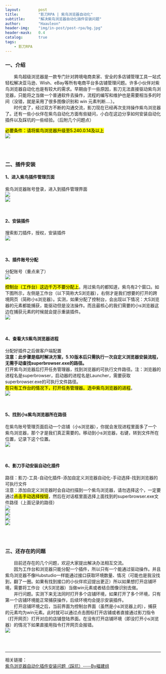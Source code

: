 ```yaml
---
layout:        post
title:         "影刀RPA | 紫鸟浏览器自动化"
subtitle:      "解决紫鸟浏览器自动化插件安装问题"
author:        "Haauleon"
header-img:    "img/in-post/post-rpa/bg.jpg"
header-mask:   0.4
catalog:       true
tags:
    - 影刀RPA
---
```


### 一、介绍
&emsp;&emsp;紫鸟超级浏览器是一款专门针对跨境电商卖家、安全的多店铺管理工具一站式轻松解决亚马逊、Wish、eBay等所有电商平台多店铺管理问题。许多小伙伴对紫鸟浏览器自动化也是有较大的需求。早期由于一些原因，影刀无法直接驱动紫鸟浏览器，只能将之当做一个普通软件去操作，流程的编写和维护也是需要相当多的时间（没错，就是采用了很多图像识别和 win 元素判断....）。                  
&emsp;&emsp;时代变了，经过双方不断的沟通交流，影刀现在已经再次支持操作紫鸟浏览器了。还有一些小伙伴在紫鸟自动化方面有些疑问，小白在这边分享如何安装自动化插件以及踩坑的一些经验。（后附几个问题点）            

<mark>必要条件：请将紫鸟浏览器升级至5.240.0.14及以上</mark>          
![](\img\in-post\post-rpa\2023-12-13-yingdao-ziniao-1.png)       

<br>
<br>

### 二、插件安装
#### 1、进入紫鸟插件管理页面
紫鸟浏览器账号登录，进入到插件管理界面          
![](\img\in-post\post-rpa\2023-12-13-yingdao-ziniao-2.png)                 
![](\img\in-post\post-rpa\2023-12-13-yingdao-ziniao-3.png)                 

<br>

#### 2、安装插件
搜索影刀插件，授权，安装插件             
![](\img\in-post\post-rpa\2023-12-13-yingdao-ziniao-4.png)                 

<br>

#### 3、插件账号分配
分配账号（重点来了）            
![](\img\in-post\post-rpa\2023-12-13-yingdao-ziniao-5.png)           

<mark>控制台（工作台）这边千万不要分配上</mark>。用过紫鸟的都知道，紫鸟有2个窗口。如下图所示，左侧是工作台（以下简称大S浏览器），右侧才是我们想要的打开的跨境网页（简称小s浏览器）。实测，如果分配了控制台，会出现以下情况：大S浏览器的元素都能捕获，能驱动但是没法操作。而且最核心的我们需要的小s浏览器这边在捕获元素的时候就会提示重装插件。                                  
![](\img\in-post\post-rpa\2023-12-13-yingdao-ziniao-6.png)           

<br>

#### 4、查看大S紫鸟浏览器进程
分配好插件之后做客户端配置             
**注意：此步骤是临时解决方案，5.10版本后只需执行一次自定义浏览器安装流程，无需手动查找superbrowser.exe的路径。**                     
打开紫鸟浏览器后打开任务管理器，找到浏览器的可执行文件路径。注：浏览器的进程名是superbrowser，启动器的进程名是Launcher，需要获取superbrowser.exe的可执行文件路径。                       
<mark>在只有工作台的情况下，打开任务管理器。选中紫鸟浏览器的进程</mark>。                      
![](\img\in-post\post-rpa\2023-12-13-yingdao-ziniao-7.png)           

<br>

#### 5、找到小s紫鸟浏览器所在路径
在紫鸟账号管理页面启动一个店铺（小s浏览器），你就会发现进程里面多了一个紫鸟浏览器，那个才是我们真正需要的。移动到小s浏览器，右键，转到文件所在位置，记录下这个位置。            
![](\img\in-post\post-rpa\2023-12-13-yingdao-ziniao-8.png)           

<br>

#### 6、影刀手动安装自动化插件
路径：影刀-工具-自动化插件-添加自定义浏览器自动化-手动选择-找到浏览器的可执行文件            
注意：添加自定义浏览器时会自动扫描到一个紫鸟浏览器，请勿选择这个，一定要通过<mark>点击手动选择按钮</mark>，然后在对话框里面选择上面找到的superbrowser.exe文件路径（上面记录的路径）                   
![](\img\in-post\post-rpa\2023-12-13-yingdao-ziniao-9.png)         
![](\img\in-post\post-rpa\2023-12-13-yingdao-ziniao-10.png)         
![](\img\in-post\post-rpa\2023-12-13-yingdao-ziniao-11.png)         
![](\img\in-post\post-rpa\2023-12-13-yingdao-ziniao-12.png)         

<br>
<br>

### 三、还存在的问题
&emsp;&emsp;目前还存在的几个问题，欢迎大家提出解决办法相互交流。          
&emsp;&emsp;因为工作台和浏览器只能分配一个插件，所以只有一个能通过驱动操作。并且紫鸟浏览器不像Hubstudio一样能通过接口获取环境数量、情况（可能也是我没找到，翻了一圈。如果有找到接口的小伙伴欢迎提出更正）所以如果想打开店铺环境，需要将工作台（大S浏览器）当做win元素或者结合图像识别去做。               
&emsp;&emsp;并行问题。实测下来无法同时打开多个店铺环境，如果打开了多个环境，只有第一个店铺环境能正常捕获操作，后续环境均会提示安装插件。                
&emsp;&emsp;打开店铺环境之后，当前界面为控制台界面（虽然是小s浏览器上的），捕获的元素均为win元素。此时就可以通过点击图标打开店铺或者直接通过影刀指令（打开网页）打开对应的店铺登陆界面。在没有打开店铺环境（即没打开小s浏览器）的情况下如果直接用指令打开网页会报错。                  
![](\img\in-post\post-rpa\2023-12-13-yingdao-ziniao-13.png)         

<br>
<br>

---

相关链接：    
[紫鸟浏览器自动化插件安装问题（踩坑）----By福建组](https://www.yingdao.com/community/detaildiscuss?id=953968fd-8221-42e5-a1bf-258f6f408600&tag=&from=userCenter&sort=createTime&page=1)